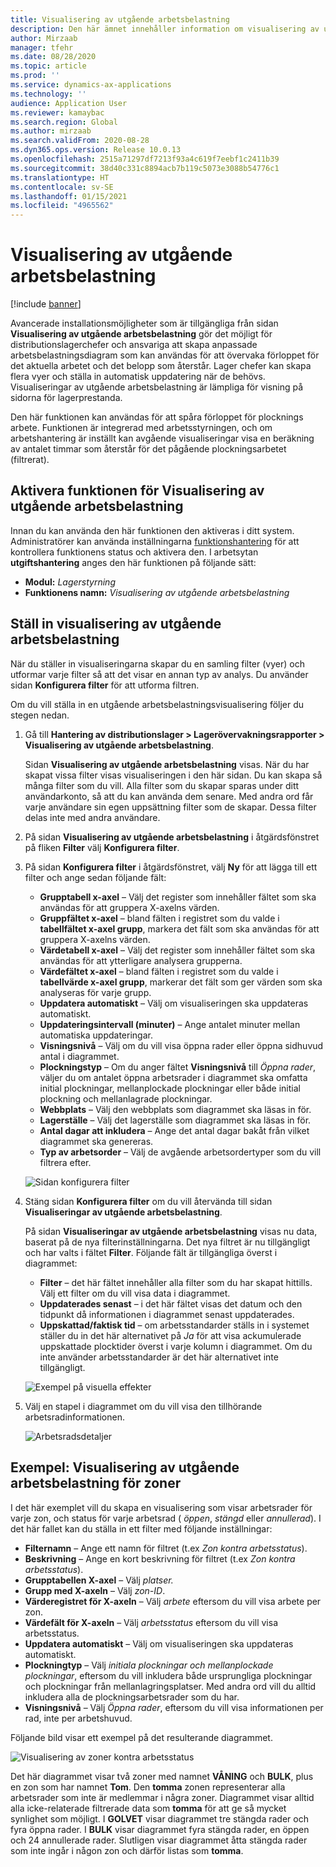 ```yaml
---
title: Visualisering av utgående arbetsbelastning
description: Den här ämnet innehåller information om visualisering av utgående arbetsbelastning. Med hjälp av den här funktionen kan lagerchefer och administratörer skapa anpassade arbetsbelastningsdiagram som kan användas för att övervaka förloppet för det aktuella arbetet och det belopp som återstår. Lager chefer kan skapa flera vyer och ställa in automatisk uppdatering när de behövs.
author: Mirzaab
manager: tfehr
ms.date: 08/28/2020
ms.topic: article
ms.prod: ''
ms.service: dynamics-ax-applications
ms.technology: ''
audience: Application User
ms.reviewer: kamaybac
ms.search.region: Global
ms.author: mirzaab
ms.search.validFrom: 2020-08-28
ms.dyn365.ops.version: Release 10.0.13
ms.openlocfilehash: 2515a71297df7213f93a4c619f7eebf1c2411b39
ms.sourcegitcommit: 38d40c331c8894acb7b119c5073e3088b54776c1
ms.translationtype: HT
ms.contentlocale: sv-SE
ms.lasthandoff: 01/15/2021
ms.locfileid: "4965562"
---
```

# <a name="outbound-workload-visualization"></a>Visualisering av utgående arbetsbelastning

[!include [banner](../includes/banner.md)]

Avancerade installationsmöjligheter som är tillgängliga från sidan **Visualisering av utgående arbetsbelastning** gör det möjligt för distributionslagerchefer och ansvariga att skapa anpassade arbetsbelastningsdiagram som kan användas för att övervaka förloppet för det aktuella arbetet och det belopp som återstår. Lager chefer kan skapa flera vyer och ställa in automatisk uppdatering när de behövs. Visualiseringar av utgående arbetsbelastning är lämpliga för visning på sidorna för lagerprestanda.

Den här funktionen kan användas för att spåra förloppet för plocknings arbete. Funktionen är integrerad med arbetsstyrningen, och om arbetshantering är inställt kan avgående visualiseringar visa en beräkning av antalet timmar som återstår för det pågående plockningsarbetet (filtrerat).

## <a name="turn-on-the-outbound-workload-visualization-feature"></a>Aktivera funktionen för Visualisering av utgående arbetsbelastning

Innan du kan använda den här funktionen den aktiveras i ditt system. Administratörer kan använda inställningarna [funktionshantering](../../fin-ops-core/fin-ops/get-started/feature-management/feature-management-overview.md) för att kontrollera funktionens status och aktivera den. I arbetsytan **utgiftshantering** anges den här funktionen på följande sätt:

- **Modul:** *Lagerstyrning*
- **Funktionens namn:** *Visualisering av utgående arbetsbelastning*

## <a name="set-up-outbound-workload-visualizations"></a>Ställ in visualisering av utgående arbetsbelastning

När du ställer in visualiseringarna skapar du en samling filter (vyer) och utformar varje filter så att det visar en annan typ av analys. Du använder sidan **Konfigurera filter** för att utforma filtren.

Om du vill ställa in en utgående arbetsbelastningsvisualisering följer du stegen nedan.

1. Gå till **Hantering av distributionslager \> Lagerövervakningsrapporter \> Visualisering av utgående arbetsbelastning**.

    Sidan **Visualisering av utgående arbetsbelastning** visas. När du har skapat vissa filter visas visualiseringen i den här sidan. Du kan skapa så många filter som du vill. Alla filter som du skapar sparas under ditt användarkonto, så att du kan använda dem senare. Med andra ord får varje användare sin egen uppsättning filter som de skapar. Dessa filter delas inte med andra användare.

1. På sidan **Visualisering av utgående arbetsbelastning** i åtgärdsfönstret på fliken **Filter** välj **Konfigurera filter**.
1. På sidan **Konfigurera filter** i åtgärdsfönstret, välj **Ny** för att lägga till ett filter och ange sedan följande fält:

    - **Grupptabell x-axel** – Välj det register som innehåller fältet som ska användas för att gruppera X-axelns värden.
    - **Gruppfältet x-axel** – bland fälten i registret som du valde i **tabellfältet x-axel grupp**, markera det fält som ska användas för att gruppera X-axelns värden.
    - **Värdetabell x-axel** – Välj det register som innehåller fältet som ska användas för att ytterligare analysera grupperna.
    - **Värdefältet x-axel** – bland fälten i registret som du valde i **tabellvärde x-axel grupp**, markerar det fält som ger värden som ska analyseras för varje grupp.
    - **Uppdatera automatiskt** – Välj om visualiseringen ska uppdateras automatiskt.
    - **Uppdateringsintervall (minuter)** – Ange antalet minuter mellan automatiska uppdateringar.
    - **Visningsnivå** – Välj om du vill visa öppna rader eller öppna sidhuvud antal i diagrammet.
    - **Plockningstyp** – Om du anger fältet **Visningsnivå** till _Öppna rader_, väljer du om antalet öppna arbetsrader i diagrammet ska omfatta initial plockningar, mellanplockade plockningar eller både initial plockning och mellanlagrade plockningar.
    - **Webbplats** – Välj den webbplats som diagrammet ska läsas in för.
    - **Lagerställe** – Välj det lagerställe som diagrammet ska läsas in för.
    - **Antal dagar att inkludera** – Ange det antal dagar bakåt från vilket diagrammet ska genereras.
    - **Typ av arbetsorder** – Välj de avgående arbetsordertyper som du vill filtrera efter.

    ![Sidan konfigurera filter](media/work-viz-filters-1.png "Sidan konfigurera filter")

1. Stäng sidan **Konfigurera filter** om du vill återvända till sidan **Visualiseringar av utgående arbetsbelastning**.

    På sidan **Visualiseringar av utgående arbetsbelastning** visas nu data, baserat på de nya filterinställningarna. Det nya filtret är nu tillgängligt och har valts i fältet **Filter**. Följande fält är tillgängliga överst i diagrammet:

    - **Filter** – det här fältet innehåller alla filter som du har skapat hittills. Välj ett filter om du vill visa data i diagrammet.
    - **Uppdaterades senast** – i det här fältet visas det datum och den tidpunkt då informationen i diagrammet senast uppdaterades.
    - **Uppskattad/faktisk tid** – om arbetsstandarder ställs in i systemet ställer du in det här alternativet på *Ja* för att visa ackumulerade uppskattade plocktider överst i varje kolumn i diagrammet. Om du inte använder arbetsstandarder är det här alternativet inte tillgängligt.

    ![Exempel på visuella effekter](media/work-viz-chart.png "Exempel på visuella effekter")

1. Välj en stapel i diagrammet om du vill visa den tillhörande arbetsradinformationen.

    ![Arbetsradsdetaljer](media/work-viz-work-details.png "Arbetsradsdetaljer")

## <a name="example-outbound-workload-visualization-for-zones"></a>Exempel: Visualisering av utgående arbetsbelastning för zoner

I det här exemplet vill du skapa en visualisering som visar arbetsrader för varje zon, och status för varje arbetsrad ( _öppen_, _stängd_ eller _annullerad_). I det här fallet kan du ställa in ett filter med följande inställningar:

- **Filternamn** – Ange ett namn för filtret (t.ex _Zon kontra arbetsstatus_).
- **Beskrivning** – Ange en kort beskrivning för filtret (t.ex _Zon kontra arbetsstatus_).
- **Grupptabellen X-axel** – Välj _platser._
- **Grupp med X-axeln** – Välj _zon-ID_.
- **Värderegistret för X-axeln** – Välj _arbete_ eftersom du vill visa arbete per zon.
- **Värdefält för X-axeln** – Välj _arbetsstatus_ eftersom du vill visa arbetsstatus.
- **Uppdatera automatiskt** – Välj om visualiseringen ska uppdateras automatiskt.
- **Plockningtyp** – Välj _initiala plockningar och mellanplockade plockningar_, eftersom du vill inkludera både ursprungliga plockningar och plockningar från mellanlagringsplatser. Med andra ord vill du alltid inkludera alla de plockningsarbetsrader som du har.
- **Visningsnivå** – Välj _Öppna rader_, eftersom du vill visa informationen per rad, inte per arbetshuvud.

Följande bild visar ett exempel på det resulterande diagrammet.

![Visualisering av zoner kontra arbetsstatus](media/work-viz-chart.png "Visualisering av zoner kontra arbetsstatus")

Det här diagrammet visar två zoner med namnet **VÅNING** och **BULK**, plus en zon som har namnet **Tom**. Den **tomma** zonen representerar alla arbetsrader som inte är medlemmar i några zoner. Diagrammet visar alltid alla icke-relaterade filtrerade data som **tomma** för att ge så mycket synlighet som möjligt. I **GOLVET** visar diagrammet tre stängda rader och fyra öppna rader. I **BULK** visar diagrammet fyra stängda rader, en öppen och 24 annullerade rader. Slutligen visar diagrammet åtta stängda rader som inte ingår i någon zon och därför listas som **tomma**.
